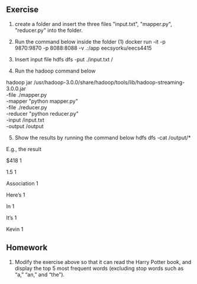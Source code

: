 ## Exercise
1. create a folder and insert the three files "input.txt", "mapper.py", "reducer.py" into the folder.

2. Run the command below inside the folder (1)
docker run -it -p 9870:9870 -p 8088:8088 -v .:/app eecsyorku/eecs4415

3. Insert input file
hdfs dfs -put ./input.txt /

4. Run the hadoop command below

hadoop jar /usr/hadoop-3.0.0/share/hadoop/tools/lib/hadoop-streaming-3.0.0.jar \
-file ./mapper.py \
-mapper "python mapper.py" \
-file ./reducer.py \
-reducer "python reducer.py" \
-input /input.txt \
-output /output

5. Show the results by running the command below 
hdfs dfs -cat /output/*

E.g., the result
 
$418    1

1.5     1

Association     1

Here’s  1

In      1

It’s    1

Kevin   1

## Homework
1. Modify the exercise above so that it can read the Harry Potter book, and display the top 5 most frequent words (excluding stop words such as “a,” “an,” and “the”).
